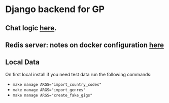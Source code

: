 # Django backend for GP

## Chat logic [here](project/chat/README.md).

## Redis server: notes on docker configuration [here](redis/README.md)

## Local Data
On first local install if you need test data run the following commands:
- `make manage ARGS="import_country_codes"`
- `make manage ARGS="import_genres"`
- `make manage ARGS="create_fake_gigs"`
